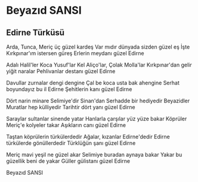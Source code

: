 # Beyazıd SANSI

## Edirne Türküsü

Arda, Tunca, Meriç üç güzel kardeş
Var mıdır dünyada sizden güzel eş
İşte Kırkpınar'ım istersen güreş
Erlerin meydanı güzel Edirne

Adalı Halil'ler Koca Yusuf'lar
Kel Aliço'lar, Çolak Molla'lar
Kırkpınar'dan gelir yiğit naralar
Pehlivanlar destanı güzel Edirne

Davullar zurnalar dengi dengine
Çal be koca usta bak ahengine
Serhat boyundayız bu il Edirne
Şehitlerin kanı güzel Edirne

Dört narin minare Selimiye'dir
Sinan'dan Serhadde bir hediyedir
Beyazidler Muratlar hep külliyedir
Tarihtir dört yanı güzel Edirne

Saraylar sultanlar sinende yatar
Hanlarla çarşılar yüz yüze bakar
Köprüler Meriç'e kolyeler takar
Aşıkların canı güzel Edirne

Taştan köprülerin türkülerdedir
Ağalar, kızanlar Edirne'dedir
Edirne türkülerde gönüllerdedir
Türklüğün şanı güzel Edirne

Meriç mavi yeşil ne güzel akar
Selimiye buradan aynaya bakar
Yakar bu güzellik beni de yakar
Güller gülistanı güzel Edirne

Beyazıd SANSI